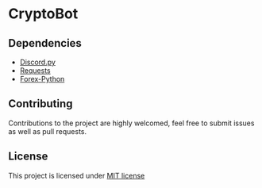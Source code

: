 # CryptoBot

## Dependencies
- [Discord.py](https://github.com/Rapptz/discord.py)
- [Requests](https://github.com/requests/requests)
- [Forex-Python](https://github.com/MicroPyramid/forex-python)

## Contributing
Contributions to the project are highly welcomed, feel free to submit issues as well as pull requests.

## License
This project is licensed under [MIT license](LICENSE.md)
